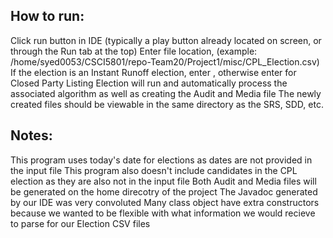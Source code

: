 ## How to run:

Click run button in IDE (typically a play button already located on screen, or through the Run tab at the top)
Enter file location, (example: /home/syed0053/CSCI5801/repo-Team20/Project1/misc/CPL_Election.csv)
If the election is an Instant Runoff election, enter , otherwise enter for Closed Party Listing
Election will run and automatically process the associated algorithm as well as creating the Audit and Media file
The newly created files should be viewable in the same directory as the SRS, SDD, etc.


## Notes:
This program uses today's date for elections as dates are not provided in the input file
This program also doesn't include candidates in the CPL election as they are also not in the input file
Both Audit and Media files will be generated on the home direcotry of the project
The Javadoc generated by our IDE was very convoluted
Many class object have extra constructors because we wanted to be flexible with what information we would recieve to parse for our Election CSV files

